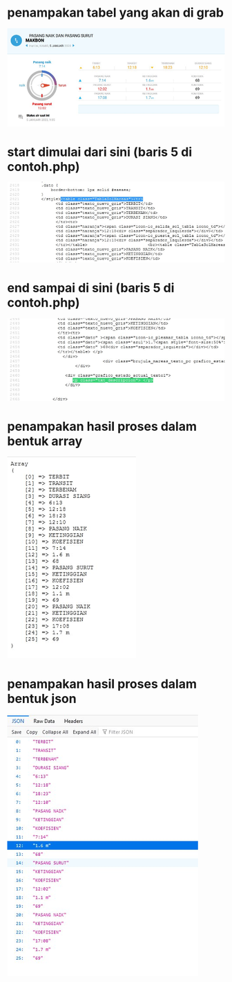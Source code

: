 # penampakan tabel yang akan di grab
<img src="https://raw.githubusercontent.com/macancrew/php-grab-table-in-html-to-array/main/ta1.jpg">

# start dimulai dari sini (baris 5 di contoh.php)
<img src="https://raw.githubusercontent.com/macancrew/php-grab-table-in-html-to-array/main/ta2.jpg">

# end sampai di sini (baris 5 di contoh.php)
<img src="https://raw.githubusercontent.com/macancrew/php-grab-table-in-html-to-array/main/ta3.jpg">

# penampakan hasil proses dalam bentuk array
<img src="https://raw.githubusercontent.com/macancrew/php-grab-table-in-html-to-array/main/ta4.jpg">

# penampakan hasil proses dalam bentuk json
<img src="https://raw.githubusercontent.com/macancrew/php-grab-table-in-html-to-array/main/ta6.jpg">
